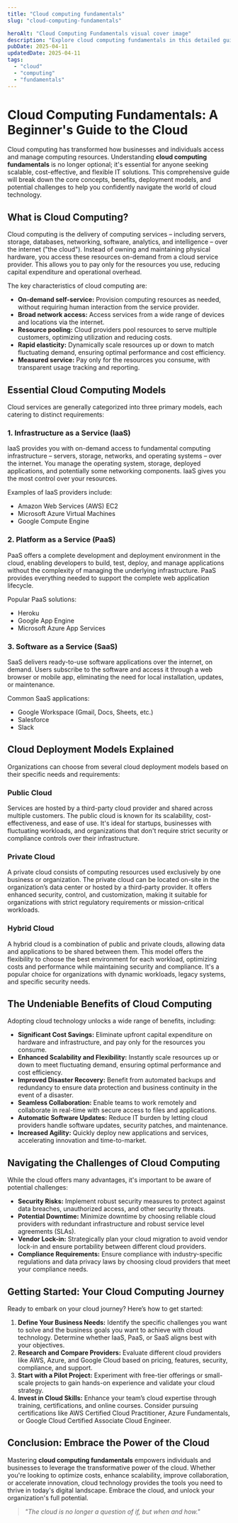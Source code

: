 ```yaml
---
title: "Cloud computing fundamentals"
slug: "cloud-computing-fundamentals"

heroAlt: "Cloud Computing Fundamentals visual cover image"
description: "Explore cloud computing fundamentals in this detailed guide, offering insights, strategies, and practical tips to enhance your understanding and application of the topic."
pubDate: 2025-04-11
updatedDate: 2025-04-11
tags:
  - "cloud"
  - "computing"
  - "fundamentals"
---
```


# Cloud Computing Fundamentals: A Beginner's Guide to the Cloud

Cloud computing has transformed how businesses and individuals access and manage computing resources. Understanding **cloud computing fundamentals** is no longer optional; it's essential for anyone seeking scalable, cost-effective, and flexible IT solutions. This comprehensive guide will break down the core concepts, benefits, deployment models, and potential challenges to help you confidently navigate the world of cloud technology.

## What is Cloud Computing?

Cloud computing is the delivery of computing services – including servers, storage, databases, networking, software, analytics, and intelligence – over the internet ("the cloud"). Instead of owning and maintaining physical hardware, you access these resources on-demand from a cloud service provider. This allows you to pay only for the resources you use, reducing capital expenditure and operational overhead.

The key characteristics of cloud computing are:

- **On-demand self-service:** Provision computing resources as needed, without requiring human interaction from the service provider.
- **Broad network access:** Access services from a wide range of devices and locations via the internet.
- **Resource pooling:** Cloud providers pool resources to serve multiple customers, optimizing utilization and reducing costs.
- **Rapid elasticity:** Dynamically scale resources up or down to match fluctuating demand, ensuring optimal performance and cost efficiency.
- **Measured service:** Pay only for the resources you consume, with transparent usage tracking and reporting.

## Essential Cloud Computing Models

Cloud services are generally categorized into three primary models, each catering to distinct requirements:

### 1. Infrastructure as a Service (IaaS)

IaaS provides you with on-demand access to fundamental computing infrastructure – servers, storage, networks, and operating systems – over the internet. You manage the operating system, storage, deployed applications, and potentially some networking components. IaaS gives you the most control over your resources.

Examples of IaaS providers include:

- Amazon Web Services (AWS) EC2
- Microsoft Azure Virtual Machines
- Google Compute Engine

### 2. Platform as a Service (PaaS)

PaaS offers a complete development and deployment environment in the cloud, enabling developers to build, test, deploy, and manage applications without the complexity of managing the underlying infrastructure. PaaS provides everything needed to support the complete web application lifecycle.

Popular PaaS solutions:

- Heroku
- Google App Engine
- Microsoft Azure App Services

### 3. Software as a Service (SaaS)

SaaS delivers ready-to-use software applications over the internet, on demand. Users subscribe to the software and access it through a web browser or mobile app, eliminating the need for local installation, updates, or maintenance.

Common SaaS applications:

- Google Workspace (Gmail, Docs, Sheets, etc.)
- Salesforce
- Slack

## Cloud Deployment Models Explained

Organizations can choose from several cloud deployment models based on their specific needs and requirements:

### Public Cloud

Services are hosted by a third-party cloud provider and shared across multiple customers. The public cloud is known for its scalability, cost-effectiveness, and ease of use. It's ideal for startups, businesses with fluctuating workloads, and organizations that don't require strict security or compliance controls over their infrastructure.

### Private Cloud

A private cloud consists of computing resources used exclusively by one business or organization. The private cloud can be located on-site in the organization’s data center or hosted by a third-party provider. It offers enhanced security, control, and customization, making it suitable for organizations with strict regulatory requirements or mission-critical workloads.

### Hybrid Cloud

A hybrid cloud is a combination of public and private clouds, allowing data and applications to be shared between them. This model offers the flexibility to choose the best environment for each workload, optimizing costs and performance while maintaining security and compliance. It's a popular choice for organizations with dynamic workloads, legacy systems, and specific security needs.

## The Undeniable Benefits of Cloud Computing

Adopting cloud technology unlocks a wide range of benefits, including:

- **Significant Cost Savings:** Eliminate upfront capital expenditure on hardware and infrastructure, and pay only for the resources you consume.
- **Enhanced Scalability and Flexibility:** Instantly scale resources up or down to meet fluctuating demand, ensuring optimal performance and cost efficiency.
- **Improved Disaster Recovery:** Benefit from automated backups and redundancy to ensure data protection and business continuity in the event of a disaster.
- **Seamless Collaboration:** Enable teams to work remotely and collaborate in real-time with secure access to files and applications.
- **Automatic Software Updates:** Reduce IT burden by letting cloud providers handle software updates, security patches, and maintenance.
- **Increased Agility:** Quickly deploy new applications and services, accelerating innovation and time-to-market.

## Navigating the Challenges of Cloud Computing

While the cloud offers many advantages, it's important to be aware of potential challenges:

- **Security Risks:** Implement robust security measures to protect against data breaches, unauthorized access, and other security threats.
- **Potential Downtime:** Minimize downtime by choosing reliable cloud providers with redundant infrastructure and robust service level agreements (SLAs).
- **Vendor Lock-in:** Strategically plan your cloud migration to avoid vendor lock-in and ensure portability between different cloud providers.
- **Compliance Requirements:** Ensure compliance with industry-specific regulations and data privacy laws by choosing cloud providers that meet your compliance needs.

## Getting Started: Your Cloud Computing Journey

Ready to embark on your cloud journey? Here’s how to get started:

1.  **Define Your Business Needs:** Identify the specific challenges you want to solve and the business goals you want to achieve with cloud technology. Determine whether IaaS, PaaS, or SaaS aligns best with your objectives.
2.  **Research and Compare Providers:** Evaluate different cloud providers like AWS, Azure, and Google Cloud based on pricing, features, security, compliance, and support.
3.  **Start with a Pilot Project:** Experiment with free-tier offerings or small-scale projects to gain hands-on experience and validate your cloud strategy.
4.  **Invest in Cloud Skills:** Enhance your team’s cloud expertise through training, certifications, and online courses. Consider pursuing certifications like AWS Certified Cloud Practitioner, Azure Fundamentals, or Google Cloud Certified Associate Cloud Engineer.

## Conclusion: Embrace the Power of the Cloud

Mastering **cloud computing fundamentals** empowers individuals and businesses to leverage the transformative power of the cloud. Whether you're looking to optimize costs, enhance scalability, improve collaboration, or accelerate innovation, cloud technology provides the tools you need to thrive in today's digital landscape. Embrace the cloud, and unlock your organization's full potential.

> _"The cloud is no longer a question of if, but when and how."_
